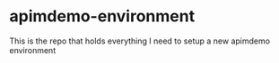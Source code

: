 # apimdemo-environment
This is the repo that holds everything I need to setup a new apimdemo environment
